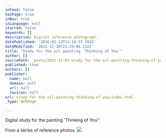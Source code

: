 ```yaml
---
inFeed: false
hasPage: true
inNav: true
inLanguage: null
starred: false
keywords: []
description: Digital reference photograph.
datePublished: '2016-01-13T13:10:37.763Z'
dateModified: '2015-12-10T21:29:06.132Z'
title: "Study for the oil painting 'Thinking of You'"
author: []
sourcePath: _posts/2015-12-07-study-for-the-oil-painting-thinking-of-you.md
published: true
authors: []
publisher:
  name: null
  domain: null
  url: null
  favicon: null
url: study-for-the-oil-painting-thinking-of-you/index.html
_type: WebPage

---
```

Digital study for the painting 'Thinking of You''

From a series of reference photos.  ![](https://s3-us-west-2.amazonaws.com/the-grid-img/p/683678611318809b031c7deb502604a7ba175d6a.jpg)